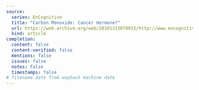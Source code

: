 ```yaml
---
source:
  series: EnCognitive
  title: "Carbon Monoxide: Cancer Hormone?"
  url: https://web.archive.org/web/20101215070915/http://www.encognitive.com/node/13878
  kind: article
completion:
  content: false
  content-verified: false
  mentions: false
  issues: false
  notes: false
  timestamps: false
# filename date from wayback machine date
---
```

